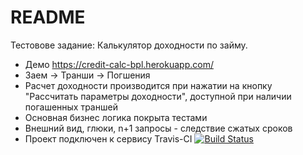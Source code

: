 # README

Тестовове задание: Калькулятор доходности по займу.
* Демо https://credit-calc-bpl.herokuapp.com/
* Заем -> Транши -> Погшения
* Расчет доходности производится при нажатии на кнопку "Рассчитать параметры доходности", доступной при наличии погашенных траншей
* Основная бизнес логика покрыта тестами 
* Внешний вид, глюки, n+1 запросы - следствие сжатых сроков
* Проект подключен к сервису Travis-CI [![Build Status](https://travis-ci.org/khataev/credit-calc-bpl.svg?branch=master)](https://travis-ci.org/khataev/credit-calc-bpl)


